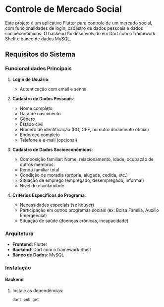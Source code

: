 # Controle de Mercado Social

Este projeto é um aplicativo Flutter para controle de um mercado social, com funcionalidades de login, cadastro de dados pessoais e dados socioeconômicos. O backend foi desenvolvido em Dart com o framework Shelf e banco de dados MySQL.

## Requisitos do Sistema

### Funcionalidades Principais

1. **Login de Usuário**:
   - Autenticação com email e senha.

2. **Cadastro de Dados Pessoais**:
   - Nome completo
   - Data de nascimento
   - Gênero
   - Estado civil
   - Número de identificação (RG, CPF, ou outro documento oficial)
   - Endereço completo
   - Telefone e e-mail (opcional)

3. **Cadastro de Dados Socioeconômicos**:
   - Composição familiar: Nome, relacionamento, idade, ocupação de outros membros.
   - Renda familiar total
   - Condição de moradia (própria, alugada, cedida, etc.)
   - Situação de emprego (empregado, desempregado, informal)
   - Nível de escolaridade

4. **Critérios Específicos do Programa**:
   - Necessidades especiais (se houver)
   - Participação em outros programas sociais (ex: Bolsa Família, Auxílio Emergencial)
   - Situação de saúde (doenças crônicas, incapacidade)

### Arquitetura

- **Frontend**: Flutter
- **Backend**: Dart com o framework Shelf
- **Banco de Dados**: MySQL

### Instalação

#### Backend

1. Instale as dependências:
   ```bash
   dart pub get
